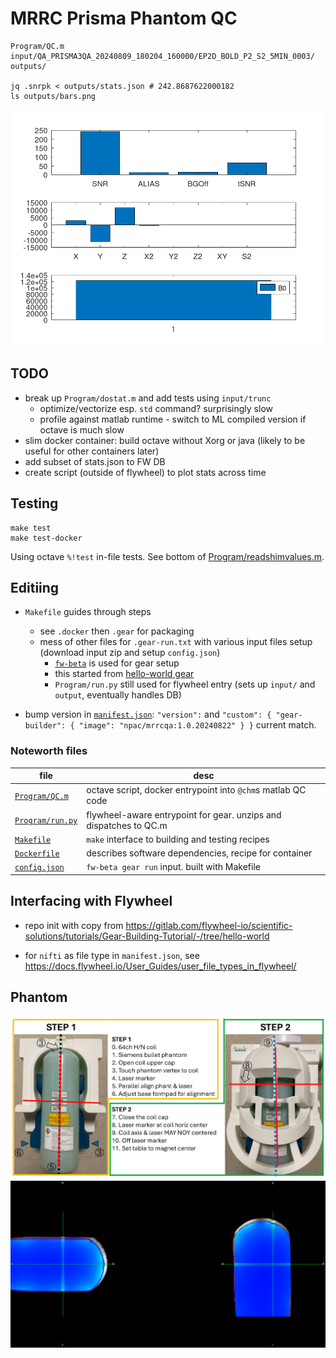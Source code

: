 # MRRC Prisma Phantom QC

```shell
Program/QC.m input/QA_PRISMA3QA_20240809_180204_160000/EP2D_BOLD_P2_S2_5MIN_0003/ outputs/

jq .snrpk < outputs/stats.json # 242.8687622000182
ls outputs/bars.png
```

![](output/bars.png)


## TODO

  * break up `Program/dostat.m` and add tests using `input/trunc`
    * optimize/vectorize esp. `std` command? surprisingly slow
    * profile against matlab runtime - switch to ML compiled version if octave is much slow
  * slim docker container: build octave without Xorg or java (likely to be useful for other containers later)
  * add subset of stats.json to FW DB
  * create script (outside of flywheel) to plot stats across time

## Testing

```
make test
make test-docker
```

Using octave `%!test` in-file tests. See bottom of [Program/readshimvalues.m](Program/readshimvalues.m).

## Editiing

 * `Makefile` guides through steps 
   * see `.docker` then `.gear` for packaging
   * mess of other files for `.gear-run.txt` with various input files setup (download input zip and setup `config.json`)
      * [`fw-beta`](https://flywheel-io.gitlab.io/tools/app/cli/fw-beta/) is used for gear setup
      * this started from [hello-world gear](https://gitlab.com/flywheel-io/scientific-solutions/tutorials/Gear-Building-Tutorial/-/tree/hello-world)
      * `Program/run.py` still used for flywheel entry (sets up `input/` and `output`, eventually handles DB)

 * bump version in [`manifest.json`](manifest.json): `"version":` and `"custom": { "gear-builder": { "image": "npac/mrrcqa:1.0.20240822" } }`  current match.


### Noteworth files

|file|desc|
|--|--|
|[`Program/QC.m`](Program/QC.m) | octave script, docker entrypoint into `@chm`s matlab QC code|
|[`Program/run.py`](Program/run.py) | flywheel-aware entrypoint for gear. unzips and dispatches to QC.m |
|[`Makefile`](Makefile) | `make` interface to building and testing recipes |
|[`Dockerfile`](Dockerfile) | describes software dependencies, recipe for container |
|[`config.json`](config.json) | `fw-beta gear run` input. built with Makefile |

## Interfacing with Flywheel
 * repo init with copy from https://gitlab.com/flywheel-io/scientific-solutions/tutorials/Gear-Building-Tutorial/-/tree/hello-world

 * for `nifti` as file type in `manifest.json`, see https://docs.flywheel.io/User_Guides/user_file_types_in_flywheel/


## Phantom

![](docs/QAphantcoil.png)
![](docs/screenshot.png)

